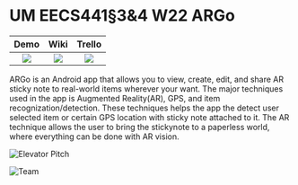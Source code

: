 # UM EECS441§3&4 W22 ARGo

| Demo  |  Wiki |  Trello  |
|:-----:|:-----:|:--------:|
|[<img src="https://eecs441.eecs.umich.edu/img/admin/video.png">][demo_page]|[<img src="https://eecs441.eecs.umich.edu/img/admin/wiki.png">][wiki_page]|[<img src="https://eecs441.eecs.umich.edu/img/admin/trello.png">][process_page]|

ARGo is an Android app that allows you to view, create, edit, and share AR sticky note to real-world items wherever your want. The major techniques used in the app is Augmented Reality(AR), GPS, and item recognization/detection. These techniques helps the app the detect user selected item or certain GPS location with sticky note attached to it. The AR technique allows the user to bring the stickynote to a paperless world, where everything can be done with AR vision.

![Elevator Pitch](https://user-images.githubusercontent.com/42313454/163046436-821818ed-fc39-428e-82df-bf1f89b33db2.png)
<!-- MUST be placed in user-images.githubusercontent.com -->
![Team](https://user-images.githubusercontent.com/42313454/163046748-1c612d6f-8a90-4540-a050-861daaaed8b4.jpg)


[demo_page]: https://youtu.be/sample
[wiki_page]: https://github.com/Yscorexm/ARGo/wiki
[process_page]: https://trello.com/b/KNn8Mzcd/argo
